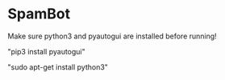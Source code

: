 # SpamBot

Make sure python3 and pyautogui are installed before running!

"pip3 install pyautogui"

"sudo apt-get install python3"
